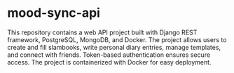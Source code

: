 # mood-sync-api
This repository contains a web API project built with Django REST framework, PostgreSQL, MongoDB, and Docker. The project allows users to create and fill slambooks, write personal diary entries, manage templates, and connect with friends. Token-based authentication ensures secure access. The project is containerized with Docker for easy deployment.
